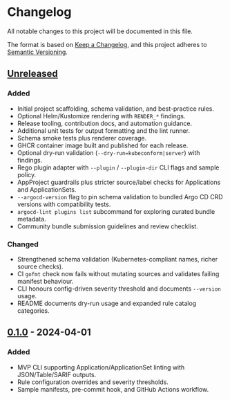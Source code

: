 # Changelog

All notable changes to this project will be documented in this file.

The format is based on [Keep a Changelog](https://keepachangelog.com/en/1.0.0/), and this project adheres to [Semantic Versioning](https://semver.org/spec/v2.0.0.html).

## [Unreleased]
### Added
- Initial project scaffolding, schema validation, and best-practice rules.
- Optional Helm/Kustomize rendering with `RENDER_*` findings.
- Release tooling, contribution docs, and automation guidance.
- Additional unit tests for output formatting and the lint runner.
- Schema smoke tests plus renderer coverage.
- GHCR container image built and published for each release.
- Optional dry-run validation (`--dry-run=kubeconform|server`) with findings.
- Rego plugin adapter with `--plugin` / `--plugin-dir` CLI flags and sample policy.
- AppProject guardrails plus stricter source/label checks for Applications and ApplicationSets.
- `--argocd-version` flag to pin schema validation to bundled Argo CD CRD versions with compatibility tests.
- `argocd-lint plugins list` subcommand for exploring curated bundle metadata.
- Community bundle submission guidelines and review checklist.

### Changed
- Strengthened schema validation (Kubernetes-compliant names, richer source checks).
- CI `gofmt` check now fails without mutating sources and validates failing manifest behaviour.
- CLI honours config-driven severity threshold and documents `--version` usage.
- README documents dry-run usage and expanded rule catalog categories.

## [0.1.0] - 2024-04-01
### Added
- MVP CLI supporting Application/ApplicationSet linting with JSON/Table/SARIF outputs.
- Rule configuration overrides and severity thresholds.
- Sample manifests, pre-commit hook, and GitHub Actions workflow.

[Unreleased]: https://github.com/argocd-lint/argocd-lint/compare/v0.1.0...HEAD
[0.1.0]: https://github.com/argocd-lint/argocd-lint/releases/tag/v0.1.0
